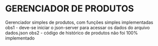 # GERENCIADOR DE PRODUTOS

Gerenciador simples de produtos, com funções simples implementadas
obs1 - deve-se iniciar o json-server para acessar os dados do arquivo dados.json
obs2 - código de histórico de produtos não foi 100% implementado

<img src="">
